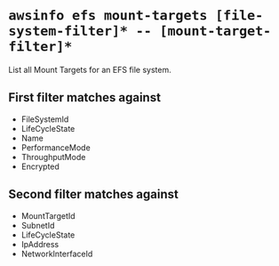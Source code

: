 # `awsinfo efs mount-targets [file-system-filter]* -- [mount-target-filter]*`

List all Mount Targets for an EFS file system.

## First filter matches against

* FileSystemId
* LifeCycleState
* Name
* PerformanceMode
* ThroughputMode
* Encrypted


## Second filter matches against

* MountTargetId
* SubnetId
* LifeCycleState
* IpAddress
* NetworkInterfaceId

